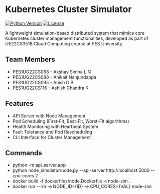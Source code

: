 # Kubernetes Cluster Simulator

[![Python Version](https://img.shields.io/badge/python-3.8%2B-blue)](https://www.python.org/)
[![License](https://img.shields.io/badge/license-MIT-green)](LICENSE)

A lightweight simulation-based distributed system that mimics core Kubernetes cluster management functionalities, developed as part of UE22CS351B Cloud Computing course at PES University.

## Team Members
- PES1UG22CS068 - Akshay Simha L N
- PES1UG22CS088 - Anikait Nanjundappa .
- PES1UG22CS095 - Anish D B
- PES1UG22CS116 - Ashish Chandra K

## Features
- API Server with Node Management
- Pod Scheduling (First-Fit, Best-Fit, Worst-Fit algorithms)
- Health Monitoring with Heartbeat System
- Fault Tolerance and Pod Rescheduling
- CLI Interface for Cluster Management

## Commands
- python -m api_server.app
- python node_simulator/node.py --api-server http://localhost:5000 --cpu-cores 2
- docker build -f dockerfiles/node.Dockerfile -t node-sim .
- docker run --rm -e NODE_ID={ID} -e CPU_CORES={VAL} node-sim

  
